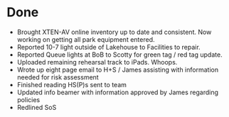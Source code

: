 # Done

- Brought XTEN-AV online inventory up to date and consistent. Now working on getting all park equipment entered.
- Reported 10-7 light outside of Lakehouse to Facilities to repair.
- Reported Queue lights at BoB to Scotty for green tag / red tag update.
- Uploaded remaining rehearsal track to iPads. Whoops.
- Wrote up eight page email to H+S / James assisting with information needed for risk assessment
- Finished reading HS(P)s sent to team
- Updated info beamer with information approved by James regarding policies
- Redlined SoS
